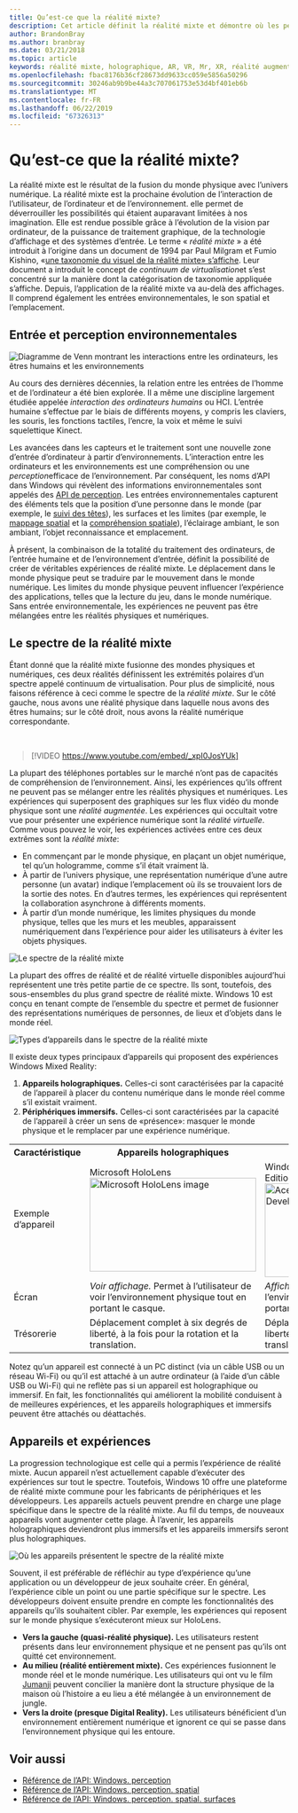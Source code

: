 ```yaml
---
title: Qu’est-ce que la réalité mixte?
description: Cet article définit la réalité mixte et démontre où les périphériques simples de type AR et VR, ainsi que les appareils Windows Mixed Reality, tels que Microsoft HoloLens et les casques immersifs de la réalité mixte Windows, se trouvent dans le spectre de la réalité mixte.
author: BrandonBray
ms.author: branbray
ms.date: 03/21/2018
ms.topic: article
keywords: réalité mixte, holographique, AR, VR, Mr, XR, réalité augmentée, réalité virtuelle, explication
ms.openlocfilehash: fbac8176b36cf28673dd9633cc059e5856a50296
ms.sourcegitcommit: 30246ab9b9be44a3c707061753e53d4bf401eb6b
ms.translationtype: MT
ms.contentlocale: fr-FR
ms.lasthandoff: 06/22/2019
ms.locfileid: "67326313"
---
```

# <a name="what-is-mixed-reality"></a>Qu’est-ce que la réalité mixte?

La réalité mixte est le résultat de la fusion du monde physique avec l’univers numérique. La réalité mixte est la prochaine évolution de l’interaction de l’utilisateur, de l’ordinateur et de l’environnement. elle permet de déverrouiller les possibilités qui étaient auparavant limitées à nos imagination. Elle est rendue possible grâce à l’évolution de la vision par ordinateur, de la puissance de traitement graphique, de la technologie d’affichage et des systèmes d’entrée. Le terme « *réalité mixte* » a été introduit à l’origine dans un document de 1994 par Paul Milgram et Fumio Kishino, «[une taxonomie du visuel de la réalité mixte» s’affiche](http://etclab.mie.utoronto.ca/people/paul_dir/IEICE94/ieice.html). Leur document a introduit le concept de *continuum de virtualisation*et s’est concentré sur la manière dont la catégorisation de taxonomie appliquée s’affiche. Depuis, l’application de la réalité mixte va au-delà des affichages. Il comprend également les entrées environnementales, le son spatial et l’emplacement.

## <a name="environmental-input-and-perception"></a>Entrée et perception environnementales

![Diagramme de Venn montrant les interactions entre les ordinateurs, les êtres humains et les environnements](images/mixed-reality-venn-diagram-300px.png)<br> 

Au cours des dernières décennies, la relation entre les entrées de l’homme et de l’ordinateur a été bien explorée. Il a même une discipline largement étudiée appelée *interaction des ordinateurs humains* ou HCI. L’entrée humaine s’effectue par le biais de différents moyens, y compris les claviers, les souris, les fonctions tactiles, l’encre, la voix et même le suivi squelettique Kinect.

Les avancées dans les capteurs et le traitement sont une nouvelle zone d’entrée d’ordinateur à partir d’environnements. L’interaction entre les ordinateurs et les environnements est une compréhension ou une *perception*efficace de l’environnement. Par conséquent, les noms d’API dans Windows qui révèlent des informations environnementales sont appelés des [API de perception](https://docs.microsoft.com/uwp/api/Windows.Perception). Les entrées environnementales capturent des éléments tels que la position d’une personne dans le monde (par exemple, le [suivi des têtes](coordinate-systems.md)), les surfaces et les limites (par exemple, le [mappage spatial](spatial-mapping.md) et la [compréhension spatiale](case-study-expanding-the-spatial-mapping-capabilities-of-hololens.md)), l’éclairage ambiant, le son ambiant, l’objet reconnaissance et emplacement.

À présent, la combinaison de la totalité du traitement des ordinateurs, de l’entrée humaine et de l’environnement d’entrée, définit la possibilité de créer de véritables expériences de réalité mixte. Le déplacement dans le monde physique peut se traduire par le mouvement dans le monde numérique. Les limites du monde physique peuvent influencer l’expérience des applications, telles que la lecture du jeu, dans le monde numérique. Sans entrée environnementale, les expériences ne peuvent pas être mélangées entre les réalités physiques et numériques.

## <a name="the-mixed-reality-spectrum"></a>Le spectre de la réalité mixte

Étant donné que la réalité mixte fusionne des mondes physiques et numériques, ces deux réalités définissent les extrémités polaires d’un spectre appelé continuum de virtualisation. Pour plus de simplicité, nous faisons référence à ceci comme le spectre de la *réalité mixte*. Sur le côté gauche, nous avons une réalité physique dans laquelle nous avons des êtres humains; sur le côté droit, nous avons la réalité numérique correspondante.

<br>

>[!VIDEO https://www.youtube.com/embed/_xpI0JosYUk]

La plupart des téléphones portables sur le marché n’ont pas de capacités de compréhension de l’environnement. Ainsi, les expériences qu’ils offrent ne peuvent pas se mélanger entre les réalités physiques et numériques. Les expériences qui superposent des graphiques sur les flux vidéo du monde physique sont une *réalité augmentée*. Les expériences qui occultait votre vue pour présenter une expérience numérique sont la *réalité virtuelle*. Comme vous pouvez le voir, les expériences activées entre ces deux extrêmes sont la *réalité mixte*:
* En commençant par le monde physique, en plaçant un objet numérique, tel qu’un hologramme, comme s’il était vraiment là.
* À partir de l’univers physique, une représentation numérique d’une autre personne (un avatar) indique l’emplacement où ils se trouvaient lors de la sortie des notes. En d’autres termes, les expériences qui représentent la collaboration asynchrone à différents moments.
* À partir d’un monde numérique, les limites physiques du monde physique, telles que les murs et les meubles, apparaissent numériquement dans l’expérience pour aider les utilisateurs à éviter les objets physiques.

![Le spectre de la réalité mixte](images/mixed-reality-spectrum-550px.png)

La plupart des offres de réalité et de réalité virtuelle disponibles aujourd’hui représentent une très petite partie de ce spectre. Ils sont, toutefois, des sous-ensembles du plus grand spectre de réalité mixte. Windows 10 est conçu en tenant compte de l’ensemble du spectre et permet de fusionner des représentations numériques de personnes, de lieux et d’objets dans le monde réel.

![Types d’appareils dans le spectre de la réalité mixte](images/mixed-reality-spectrum-device-types-550px.png)

Il existe deux types principaux d’appareils qui proposent des expériences Windows Mixed Reality:
1. **Appareils holographiques.** Celles-ci sont caractérisées par la capacité de l’appareil à placer du contenu numérique dans le monde réel comme s’il existait vraiment.
2. **Périphériques immersifs.** Celles-ci sont caractérisées par la capacité de l’appareil à créer un sens de «présence»: masquer le monde physique et le remplacer par une expérience numérique.

<table>
<tr>
<th width="20%"> Caractéristique</th><th width="40%"> Appareils holographiques</th><th width="40%"> Appareils immersifs</th>
</tr><tr>
<td> Exemple d’appareil</td><td> Microsoft HoloLens<br /> <img alt="Microsoft HoloLens image" width="300" height="169" src="images/mshololens-hero1-whitbg-rgb-300px.png" /></td><td> Windows Mixed Reality Development Edition<br /> <img alt="Acer Windows Mixed Reality Development Edition image" width="300" height="169" src="images/acer-windows-mixed-reality-development-edition-headset-300px.jpg" /></td>
</tr><tr>
<td> Écran</td><td> <i>Voir affichage.</i> Permet à l’utilisateur de voir l’environnement physique tout en portant le casque.</td><td> <i>Affichage opaque.</i> Bloque l’environnement physique tout en portant le casque.</td>
</tr><tr>
<td> Trésorerie</td><td> Déplacement complet à six degrés de liberté, à la fois pour la rotation et la translation.</td><td> Déplacement complet à six degrés de liberté, à la fois pour la rotation et la translation.</td>
</tr>
</table>

Notez qu’un appareil est connecté à un PC distinct (via un câble USB ou un réseau Wi-Fi) ou qu’il est attaché à un autre ordinateur (à l’aide d’un câble USB ou Wi-Fi) qui ne reflète pas si un appareil est holographique ou immersif. En fait, les fonctionnalités qui améliorent la mobilité conduisent à de meilleures expériences, et les appareils holographiques et immersifs peuvent être attachés ou déattachés.

## <a name="devices-and-experiences"></a>Appareils et expériences

La progression technologique est celle qui a permis l’expérience de réalité mixte. Aucun appareil n’est actuellement capable d’exécuter des expériences sur tout le spectre. Toutefois, Windows 10 offre une plateforme de réalité mixte commune pour les fabricants de périphériques et les développeurs. Les appareils actuels peuvent prendre en charge une plage spécifique dans le spectre de la réalité mixte. Au fil du temps, de nouveaux appareils vont augmenter cette plage. À l’avenir, les appareils holographiques deviendront plus immersifs et les appareils immersifs seront plus holographiques.

![Où les appareils présentent le spectre de la réalité mixte](images/mixed-reality-spectrum-device-placement-550px.png)

Souvent, il est préférable de réfléchir au type d’expérience qu’une application ou un développeur de jeux souhaite créer. En général, l’expérience cible un point ou une partie spécifique sur le spectre. Les développeurs doivent ensuite prendre en compte les fonctionnalités des appareils qu’ils souhaitent cibler. Par exemple, les expériences qui reposent sur le monde physique s’exécuteront mieux sur HoloLens.
* **Vers la gauche (quasi-réalité physique).** Les utilisateurs restent présents dans leur environnement physique et ne pensent pas qu’ils ont quitté cet environnement.
* **Au milieu (réalité entièrement mixte).** Ces expériences fusionnent le monde réel et le monde numérique. Les utilisateurs qui ont vu le film [Jumanji](https://en.wikipedia.org/wiki/Jumanji) peuvent concilier la manière dont la structure physique de la maison où l’histoire a eu lieu a été mélangée à un environnement de jungle.
* **Vers la droite (presque Digital Reality).** Les utilisateurs bénéficient d’un environnement entièrement numérique et ignorent ce qui se passe dans l’environnement physique qui les entoure.


## <a name="see-also"></a>Voir aussi
* [Référence de l’API: Windows. perception](https://docs.microsoft.com/uwp/api/Windows.Perception)
* [Référence de l’API: Windows. perception. spatial](https://docs.microsoft.com/uwp/api/Windows.Perception.Spatial)
* [Référence de l’API: Windows. perception. spatial. surfaces](https://docs.microsoft.com/uwp/api/Windows.Perception.Spatial.Surfaces)
